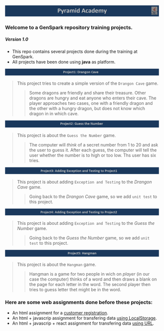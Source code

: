 ![Pyramid](/assets/images/PyramidAcademy1.png "Pyramid Academy")
### Welcome to a GenSpark repository training projects. 
##### Version 1.0

* This repo contains several projects done during the training at GenSpark.
* All projects have been done using __java__ as platform.

![Project1](/assets/images/p1-DragonCave.png " Drangon Cave")
> This project tries to create a simple version of the `Drangon Cave` game.
>
>> Some dragons are friendly and share their treasure. Other dragons are hungry and eat anyone who enters
their cave. The player approaches two cases, one with a friendly dragon and the other with a hungry 
dragon, but does not know which dragon in in which cave.

![Project2](/assets/images/p2-GuesstheNumber.png "Guess the Number")
> This project is about the `Guess the Number` game. 
>
>> The computer will _think_ of a secret number from 1 to 20 and ask the user to guess it. After each guess, the computer will tell the user 
whether the number is to high or too low. Ths user has six tries. 


![Project3](/assets/images/p3-AddingExcepandTest-DragonCave.png "Exception and Testing to Project1")
> This project is about adding `Exception and Testing` to the _Drangon Cave_ game.
> 
>> Going back to the _Drangon Cave_ game, so we add `unit test` to this project.


![Project4](/assets/images/p4-Testing-p1.png "Exception and Testing to Project1")
> This project is about adding `Exception and Testing` to the _Guess the Number_ game.
> 
>> Going back to the _Guess the Number_ game, so we add `unit test` to this project.


![Project5](/assets/images/p5-Hangman.png "Hangman")
> This project is about the `Hangman` game.
> 
>> Hangman is a game for two people in wich on _player_ (in our case the computer) thinks of a word and then draws
a blank on the page for each letter in the word. The second player then tries to guess letter thet might be
in the word.


### Here are some web assignments done before these projects:

* An html assignment for a [customer registration](https://github.com/gensparkweeks/01-CustomerRegistrationForm).
* An html + javascrip assignment for transfering data [using LocalStorage](https://github.com/gensparkweeks/02-Transfering-data-js).
* An html + javascrip + react assignment for transfering data [using URL](https://github.com/gensparkweeks/03-transfering-data-react).
